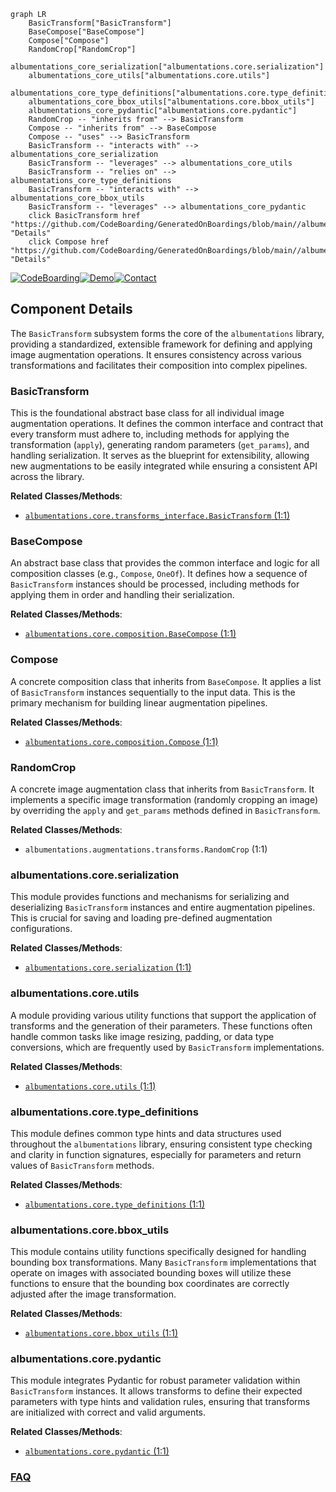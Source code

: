 ```mermaid
graph LR
    BasicTransform["BasicTransform"]
    BaseCompose["BaseCompose"]
    Compose["Compose"]
    RandomCrop["RandomCrop"]
    albumentations_core_serialization["albumentations.core.serialization"]
    albumentations_core_utils["albumentations.core.utils"]
    albumentations_core_type_definitions["albumentations.core.type_definitions"]
    albumentations_core_bbox_utils["albumentations.core.bbox_utils"]
    albumentations_core_pydantic["albumentations.core.pydantic"]
    RandomCrop -- "inherits from" --> BasicTransform
    Compose -- "inherits from" --> BaseCompose
    Compose -- "uses" --> BasicTransform
    BasicTransform -- "interacts with" --> albumentations_core_serialization
    BasicTransform -- "leverages" --> albumentations_core_utils
    BasicTransform -- "relies on" --> albumentations_core_type_definitions
    BasicTransform -- "interacts with" --> albumentations_core_bbox_utils
    BasicTransform -- "leverages" --> albumentations_core_pydantic
    click BasicTransform href "https://github.com/CodeBoarding/GeneratedOnBoardings/blob/main//albumentations/BasicTransform.md" "Details"
    click Compose href "https://github.com/CodeBoarding/GeneratedOnBoardings/blob/main//albumentations/Compose.md" "Details"
```
[![CodeBoarding](https://img.shields.io/badge/Generated%20by-CodeBoarding-9cf?style=flat-square)](https://github.com/CodeBoarding/GeneratedOnBoardings)[![Demo](https://img.shields.io/badge/Try%20our-Demo-blue?style=flat-square)](https://www.codeboarding.org/demo)[![Contact](https://img.shields.io/badge/Contact%20us%20-%20contact@codeboarding.org-lightgrey?style=flat-square)](mailto:contact@codeboarding.org)

## Component Details

The `BasicTransform` subsystem forms the core of the `albumentations` library, providing a standardized, extensible framework for defining and applying image augmentation operations. It ensures consistency across various transformations and facilitates their composition into complex pipelines.

### BasicTransform
This is the foundational abstract base class for all individual image augmentation operations. It defines the common interface and contract that every transform must adhere to, including methods for applying the transformation (`apply`), generating random parameters (`get_params`), and handling serialization. It serves as the blueprint for extensibility, allowing new augmentations to be easily integrated while ensuring a consistent API across the library.


**Related Classes/Methods**:

- <a href="https://github.com/albumentations-team/albumentations/blob/master/albumentations/core/transforms_interface.py#L1-L1" target="_blank" rel="noopener noreferrer">`albumentations.core.transforms_interface.BasicTransform` (1:1)</a>


### BaseCompose
An abstract base class that provides the common interface and logic for all composition classes (e.g., `Compose`, `OneOf`). It defines how a sequence of `BasicTransform` instances should be processed, including methods for applying them in order and handling their serialization.


**Related Classes/Methods**:

- <a href="https://github.com/albumentations-team/albumentations/blob/master/albumentations/core/composition.py#L1-L1" target="_blank" rel="noopener noreferrer">`albumentations.core.composition.BaseCompose` (1:1)</a>


### Compose
A concrete composition class that inherits from `BaseCompose`. It applies a list of `BasicTransform` instances sequentially to the input data. This is the primary mechanism for building linear augmentation pipelines.


**Related Classes/Methods**:

- <a href="https://github.com/albumentations-team/albumentations/blob/master/albumentations/core/composition.py#L1-L1" target="_blank" rel="noopener noreferrer">`albumentations.core.composition.Compose` (1:1)</a>


### RandomCrop
A concrete image augmentation class that inherits from `BasicTransform`. It implements a specific image transformation (randomly cropping an image) by overriding the `apply` and `get_params` methods defined in `BasicTransform`.


**Related Classes/Methods**:

- `albumentations.augmentations.transforms.RandomCrop` (1:1)


### albumentations.core.serialization
This module provides functions and mechanisms for serializing and deserializing `BasicTransform` instances and entire augmentation pipelines. This is crucial for saving and loading pre-defined augmentation configurations.


**Related Classes/Methods**:

- <a href="https://github.com/albumentations-team/albumentations/blob/master/albumentations/core/serialization.py#L1-L1" target="_blank" rel="noopener noreferrer">`albumentations.core.serialization` (1:1)</a>


### albumentations.core.utils
A module providing various utility functions that support the application of transforms and the generation of their parameters. These functions often handle common tasks like image resizing, padding, or data type conversions, which are frequently used by `BasicTransform` implementations.


**Related Classes/Methods**:

- <a href="https://github.com/albumentations-team/albumentations/blob/master/albumentations/core/utils.py#L1-L1" target="_blank" rel="noopener noreferrer">`albumentations.core.utils` (1:1)</a>


### albumentations.core.type_definitions
This module defines common type hints and data structures used throughout the `albumentations` library, ensuring consistent type checking and clarity in function signatures, especially for parameters and return values of `BasicTransform` methods.


**Related Classes/Methods**:

- <a href="https://github.com/albumentations-team/albumentations/blob/master/albumentations/core/type_definitions.py#L1-L1" target="_blank" rel="noopener noreferrer">`albumentations.core.type_definitions` (1:1)</a>


### albumentations.core.bbox_utils
This module contains utility functions specifically designed for handling bounding box transformations. Many `BasicTransform` implementations that operate on images with associated bounding boxes will utilize these functions to ensure that the bounding box coordinates are correctly adjusted after the image transformation.


**Related Classes/Methods**:

- <a href="https://github.com/albumentations-team/albumentations/blob/master/albumentations/core/bbox_utils.py#L1-L1" target="_blank" rel="noopener noreferrer">`albumentations.core.bbox_utils` (1:1)</a>


### albumentations.core.pydantic
This module integrates Pydantic for robust parameter validation within `BasicTransform` instances. It allows transforms to define their expected parameters with type hints and validation rules, ensuring that transforms are initialized with correct and valid arguments.


**Related Classes/Methods**:

- <a href="https://github.com/albumentations-team/albumentations/blob/master/albumentations/core/pydantic.py#L1-L1" target="_blank" rel="noopener noreferrer">`albumentations.core.pydantic` (1:1)</a>




### [FAQ](https://github.com/CodeBoarding/GeneratedOnBoardings/tree/main?tab=readme-ov-file#faq)
